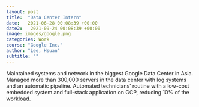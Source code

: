 ```yaml
---
layout: post
title:  "Data Center Intern"
date:   2021-06-28 00:08:39 +00:00
date2:   2021-09-24 00:08:39 +00:00
image: images/google.png
categories: Work 
course: "Google Inc."
author: "Lee, Hsuan"
subtitle: ""
---
```

Maintained systems and network in the biggest Google Data Center in Asia.
Managed more than 300,000 servers in the data center with log systems and an automatic pipeline.
Automated technicians’ routine with a low-cost embedded system and full-stack application on GCP, reducing 10% of the workload.

